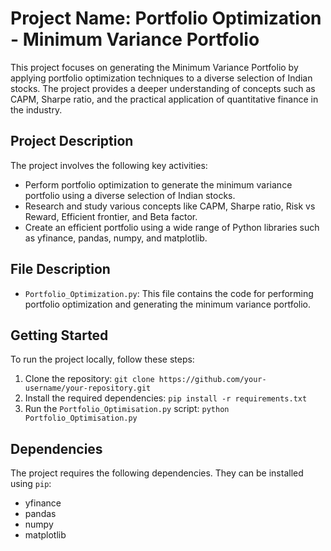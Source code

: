 # Project Name: Portfolio Optimization - Minimum Variance Portfolio

This project focuses on generating the Minimum Variance Portfolio by applying portfolio optimization techniques to a diverse selection of Indian stocks. The project provides a deeper understanding of concepts such as CAPM, Sharpe ratio, and the practical application of quantitative finance in the industry.

## Project Description

The project involves the following key activities:

- Perform portfolio optimization to generate the minimum variance portfolio using a diverse selection of Indian stocks.
- Research and study various concepts like CAPM, Sharpe ratio, Risk vs Reward, Efficient frontier, and Beta factor.
- Create an efficient portfolio using a wide range of Python libraries such as yfinance, pandas, numpy, and matplotlib.

## File Description

- `Portfolio_Optimization.py`: This file contains the code for performing portfolio optimization and generating the minimum variance portfolio.

## Getting Started

To run the project locally, follow these steps:

1. Clone the repository: `git clone https://github.com/your-username/your-repository.git`
2. Install the required dependencies: `pip install -r requirements.txt`
3. Run the `Portfolio_Optimisation.py` script: `python Portfolio_Optimisation.py`

## Dependencies

The project requires the following dependencies. They can be installed using `pip`:

- yfinance
- pandas
- numpy
- matplotlib
